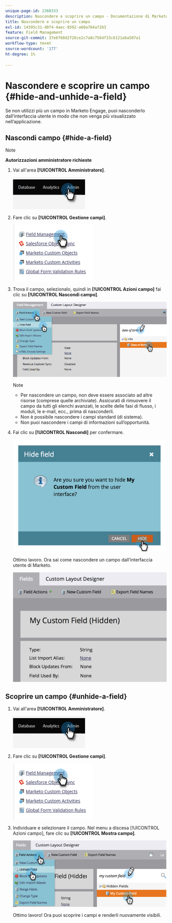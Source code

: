 ```yaml
---
unique-page-id: 2360333
description: Nascondere e scoprire un campo - Documentazione di Marketo - Documentazione del prodotto
title: Nascondere e scoprire un campo
exl-id: 14395c31-d0f4-4aec-8592-a60a764a7263
feature: Field Management
source-git-commit: 37e6f60d2f26ce2c7a8c7564f33c6121a6a507a1
workflow-type: tm+mt
source-wordcount: '177'
ht-degree: 1%

---
```


# Nascondere e scoprire un campo {#hide-and-unhide-a-field}

Se non utilizzi più un campo in Marketo Engage, puoi nasconderlo dall’interfaccia utente in modo che non venga più visualizzato nell’applicazione.

## Nascondi campo {#hide-a-field}

>[!NOTE]
>
>**Autorizzazioni amministratore richieste**

1. Vai all&#39;area **[!UICONTROL Amministratore]**.

   ![](assets/hide-and-unhide-a-field-1.png)

1. Fare clic su **[!UICONTROL Gestione campi]**.

   ![](assets/hide-and-unhide-a-field-2.png)

1. Trova il campo, selezionalo, quindi in **[!UICONTROL Azioni campo]** fai clic su **[!UICONTROL Nascondi campo]**.

   ![](assets/hide-and-unhide-a-field-3.png)

   >[!NOTE]
   >
   >* Per nascondere un campo, non deve essere associato ad altre risorse (comprese quelle archiviate). Assicurati di rimuovere il campo da tutti gli elenchi avanzati, le scelte delle fasi di flusso, i moduli, le e-mail, ecc., prima di nasconderli.
   >* Non è possibile nascondere i campi standard (di sistema).
   >* Non puoi nascondere i campi di informazioni sull’opportunità.

1. Fai clic su **[!UICONTROL Nascondi]** per confermare.

   ![](assets/hide-and-unhide-a-field-4.png)

   Ottimo lavoro. Ora sai come nascondere un campo dall’interfaccia utente di Marketo.

   ![](assets/hide-and-unhide-a-field-5.png)

## Scoprire un campo {#unhide-a-field}

1. Vai all&#39;area **[!UICONTROL Amministratore]**.

   ![](assets/hide-and-unhide-a-field-6.png)

1. Fare clic su **[!UICONTROL Gestione campi]**.

   ![](assets/hide-and-unhide-a-field-7.png)

1. Individuare e selezionare il campo. Nel menu a discesa [!UICONTROL Azioni campo], fare clic su **[!UICONTROL Mostra campo]**.

   ![](assets/hide-and-unhide-a-field-8.png)

   Ottimo lavoro! Ora puoi scoprire i campi e renderli nuovamente visibili.

